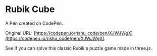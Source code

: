 # Rubik Cube

A Pen created on CodePen.

Original URL: [https://codepen.io/rishu_code/pen/XJWJWgX](https://codepen.io/rishu_code/pen/XJWJWgX).

See if you can solve this classic Rubik's puzzle game made in three.js.